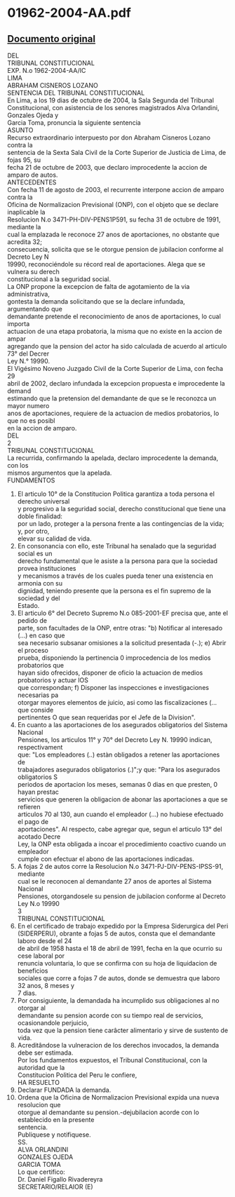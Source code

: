 
01962-2004-AA.pdf
=================
  
[Documento original](https://tc.gob.pe/jurisprudencia/2004/01962-2004-AA.pdf)  
---  
DEL  
TRIBUNAL CONSTITUCIONAL  
EXP. N.o 1962-2004-AA/IC  
LIMA  
ABRAHAM CISNEROS LOZANO  
SENTENCIA DEL TRIBUNAL CONSTITUCIONAL  
En Lima, a los 19 dias de octubre de 2004, la Sala Segunda del Tribunal  
Constitucional, con asistencia de los senores magistrados Alva Orlandini, Gonzales Ojeda y  
Garcia Toma, pronuncia la siguiente sentencia  
ASUNTO  
Recurso extraordinario interpuesto por don Abraham Cisneros Lozano contra la  
sentencia de la Sexta Sala Civil de la Corte Superior de Justicia de Lima, de fojas 95, su  
fecha 21 de octubre de 2003, que declaro improcedente la accion de amparo de autos.  
ANTECEDENTES  
Con fecha 11 de agosto de 2003, el recurrente interpone accion de amparo contra la  
Oficina de Normalizacion Previsional (ONP), con el objeto que se declare inaplicable la  
Resolucion N.o 3471-PH-DIV-PENS1P591, su fecha 31 de octubre de 1991, mediante la  
cual la emplazada le reconoce 27 anos de aportaciones, no obstante que acredita 32;  
consecuencia, solicita que se le otorgue pension de jubilacion conforme al Decreto Ley N  
19990, reconociéndole su récord real de aportaciones. Alega que se vulnera su derech  
constitucional a la seguridad social.  
La ONP propone la excepcion de falta de agotamiento de la via administrativa,  
gontesta la demanda solicitando que se la declare infundada, argumentando que  
demandante pretende el reconocimiento de anos de aportaciones, lo cual importa  
actuacion de una etapa probatoria, la misma que no existe en la accion de ampar  
agregando que la pension del actor ha sido calculada de acuerdo al articulo 73° del Decrer  
Ley N.° 19990.  
El Vigésimo Noveno Juzgado Civil de la Corte Superior de Lima, con fecha 29  
abril de 2002, declaro infundada la excepcion propuesta e improcedente la demand  
estimando que la pretension del demandante de que se le reconozca un mayor numero  
anos de aportaciones, requiere de la actuacion de medios probatorios, lo que no es posibl  
en la accion de amparo.  
DEL  
2  
TRIBUNAL CONSTITUCIONAL  
La recurrida, confirmando la apelada, declaro improcedente la demanda, con los  
mismos argumentos que la apelada.  
FUNDAMENTOS  
1. El articulo 10° de la Constitucion Politica garantiza a toda persona el derecho universal  
y progresivo a la seguridad social, derecho constitucional que tiene una doble finalidad:  
por un lado, proteger a la persona frente a las contingencias de la vida; y, por otro,  
elevar su calidad de vida.  
2. En consonancia con ello, este Tribunal ha senalado que la seguridad social es un  
derecho fundamental que le asiste a la persona para que la sociedad provea instituciones  
y mecanismos a través de los cuales pueda tener una existencia en armonia con su  
dignidad, teniendo presente que la persona es el fin supremo de la sociedad y del  
Estado.  
3. El articulo 6° del Decreto Supremo N.o 085-2001-EF precisa que, ante el pedido de  
parte, son facultades de la ONP, entre otras: "b) Notificar al interesado (...) en caso que  
sea necesario subsanar omisiones a la solicitud presentada (-.); e) Abrir el proceso  
prueba, disponiendo la pertinencia 0 improcedencia de los medios probatorios que  
hayan sido ofrecidos, disponer de oficio la actuacion de medios probatorios y actuar lOS  
que correspondan; f) Disponer las inspecciones e investigaciones necesarias pa  
otorgar mayores elementos de juicio, asi como las fiscalizaciones (... que conside  
pertinentes O que sean requeridas por el Jefe de la Division".  
4. En cuanto a las aportaciones de los asegurados obligatorios del Sistema Nacional  
Pensiones, los articulos 11° y 70° del Decreto Ley N. 19990 indican, respectivament  
que: "Los empleadores (..) estàn obligados a retener las aportaciones de  
trabajadores asegurados obligatorios (.)";y que: "Para los asegurados obligatorios S  
periodos de aportacion los meses, semanas 0 dias en que presten, 0 hayan prestac  
servicios que generen la obligacion de abonar las aportaciones a que se refieren  
articulos 70 al 130, aun cuando el empleador (...) no hubiese efectuado el pago de  
aportaciones". Al respecto, cabe agregar que, segun el articulo 13° del acotado Decre  
Ley, la ONP esta obligada a incoar el procedimiento coactivo cuando un empleador  
cumple con efectuar el abono de las aportaciones indicadas.  
5. A fojas 2 de autos corre la Resolucion N.o 3471-PJ-DIV-PENS-IPSS-91, mediante  
cual se le reconocen al demandante 27 anos de aportes al Sistema Nacional  
Pensiones, otorgandosele su pension de jubilacion conforme al Decreto Ley N.o 19990  
3  
TRIBUNAL CONSTITUCIONAL  
6. En el certificado de trabajo expedido por la Empresa Siderurgica del Peri  
(SIDERPERU), obrante a fojas 5 de autos, consta que el demandante laboro desde el 24  
de abril de 1958 hasta el 18 de abril de 1991, fecha en la que ocurrio su cese laboral por  
renuncia voluntaria, lo que se confirma con su hoja de liquidacion de beneficios  
sociales que corre a fojas 7 de autos, donde se demuestra que laboro 32 anos, 8 meses y  
7 dias.  
7. Por consiguiente, la demandada ha incumplido sus obligaciones al no otorgar al  
demandante su pension acorde con su tiempo real de servicios, ocasionandole perjuicio,  
toda vez que la pension tiene carâcter alimentario y sirve de sustento de vida.  
8. Acreditândose la vulneracion de los derechos invocados, la demanda debe ser estimada.  
Por los fundamentos expuestos, el Tribunal Constitucional, con la autoridad que la  
Constitucion Politica del Peru le confiere,  
HA RESUELTO  
1. Declarar FUNDADA la demanda.  
2. Ordena que la Oficina de Normalizacion Previsional expida una nueva resolucion que  
otorgue al demandante su pension.-dejubilacion acorde con lo establecido en la presente  
sentencia.  
Publiquese y notifiquese.  
SS.  
ALVA ORLANDINI  
GONZALES OJEDA  
GARCIA TOMA  
Lo que certifico:  
Dr. Daniel Figallo Rivadereyra  
SECRETARIO/RELAIOR (E)